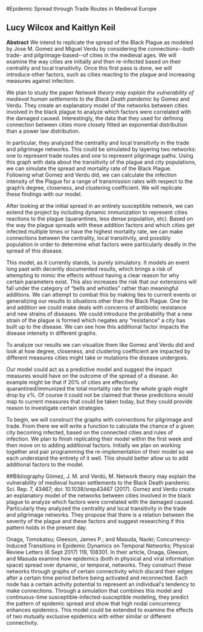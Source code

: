 #Epidemic Spread through Trade Routes in Medieval Europe

## Lucy Wilcox and Kaitlyn Keil

**Abstract** We intend to replicate the spread of the Black Plague as modeled by Jose M. Gomez and Miguel Verdu by considering the connections--both trade- and pilgrimage-based--of cities in the medieval ages. We will examine the way cities are initially and then re-infected based on their centrality and local transitivity. Once this first pass is done, we will introduce other factors, such as cities reacting to the plague and increasing measures against infection.

We plan to study the paper *Network theory may explain the vulnerability of medieval human settlements to the Black Death pandemic* by Gomez and  Verdu. They create an explanatory model of the networks between cities involved in the black plague to analyze which factors were correlated with the damaged caused. Interestingly, the data that they used for defining connection between cities more closely fitted an exponential distribution than a power law distribution. 

In particular, they analyzed the centrality and local transitivity in the trade and pilgrimage networks. This could be simulated by layering two networks: one to represent trade routes and one to represent pilgrimage paths. Using this graph with data about the transitivity of the plague and city populations, we can simulate the spread and mortality rate of the Black Plague. Following what Gomez and Verdu did, we can calculate the infection intensity of the Plague for a range of transmission rates with respect to the graph’s degree, closeness, and clustering coefficient. We will replicate these findings with our model.

After looking at the initial spread in an entirely susceptible network, we can extend the project by including dynamic immunization to represent cities reactions to the plague (quarantines, less dense population, etc). Based on the way the plague spreads with these addition factors and which cities get infected multiple times or have the highest mortality rate, we can make connections between the centrality, local transitivity, and possibly population in order to determine what factors were particularly deadly in the spread of this disease.

This model, as it currently stands, is purely simulatory. It models an event long past with decently documented results, which brings a risk of attempting to mimic the effects without having a clear reason for why certain parameters exist. This also increases the risk that our extensions will fall under the category of “bells and whistles” rather than meaningful additions. We can attempt to combat this by making ties to current events or generalizing our results to situations other than the Black Plague. One tie and addition we could make deals with concerns of antibiotic resistance and new strains of diseases. We could introduce the probability that a new strain of the plague is formed which negates any “resistance” a city has built up to the disease. We can see how this additional factor impacts the disease intensity in different graphs. 

To analyze our results we can visualize them like Gomez and Verdu did and look at how degree, closeness, and clustering coefficient are impacted by different measures cities might take or mutations the disease undergoes. 


Our model could act as a predictive model and suggest the impact measures would have on the outcome of the spread of a disease. An example might be that if 20% of cities are effectively quarantined/immunized the total mortality rate for the whole graph might drop by x%. Of course it could not be claimed that these predictions would map to current measures that could be taken today, but they could provide reason to investigate certain strategies.

To begin, we will construct the graphs with connections for pilgrimage and trade. From there we will write a function to calculate the chance of a given city becoming infected, based on the connected cities and rules of infection. We plan to finish replicating their model within the first week and then move on to adding additional factors. Initially we plan on working together and pair programming the re-implementation of their model so we each understand the entirety of it well. This should better allow us to add additional factors to the model.

##Bibliography 
Gómez, J. M. and Verdú, M. Network theory may explain the vulnerability of medieval human settlements to the Black Death pandemic. Sci. Rep. 7, 43467; doi: 10.1038/srep43467 (2017).
Gomez and Verdu create an explanatory model of the networks between cities involved in the black plague to analyze which factors were correlated with the damaged caused. Particularly they analyzed the centrality and local transitivity in the trade and pilgrimage networks. They propose that there is a relation between the severity of the plague and these factors and suggest researching if this pattern holds in the present day.
 
Onaga, Tomokatsu; Gleeson, James P.; and Masuda, Naoki; Concurrency-Induced Transitions in Epidemic Dynamics on Temporal Networks; Physical Review Letters (6 Sept 2017) 119, 108301.
In their article, Onaga, Gleeson, and Masuda examine how epidemics (both in physical and viral information space) spread over dynamic, or temporal, networks. They construct these networks through graphs of certain connectivity which discard their edges after a certain time period before being activated and reconnected. Each node has a certain activity potential to represent an individual's tendency to make connections. Through a simulation that combines this model and continuous-time susceptible-infected-susceptible modeling, they predict the pattern of epidemic spread and show that high nodal concurrency enhances epidemics. This model could be extended to examine the effects of two mutually exclusive epidemics with either similar or different connectivity.
